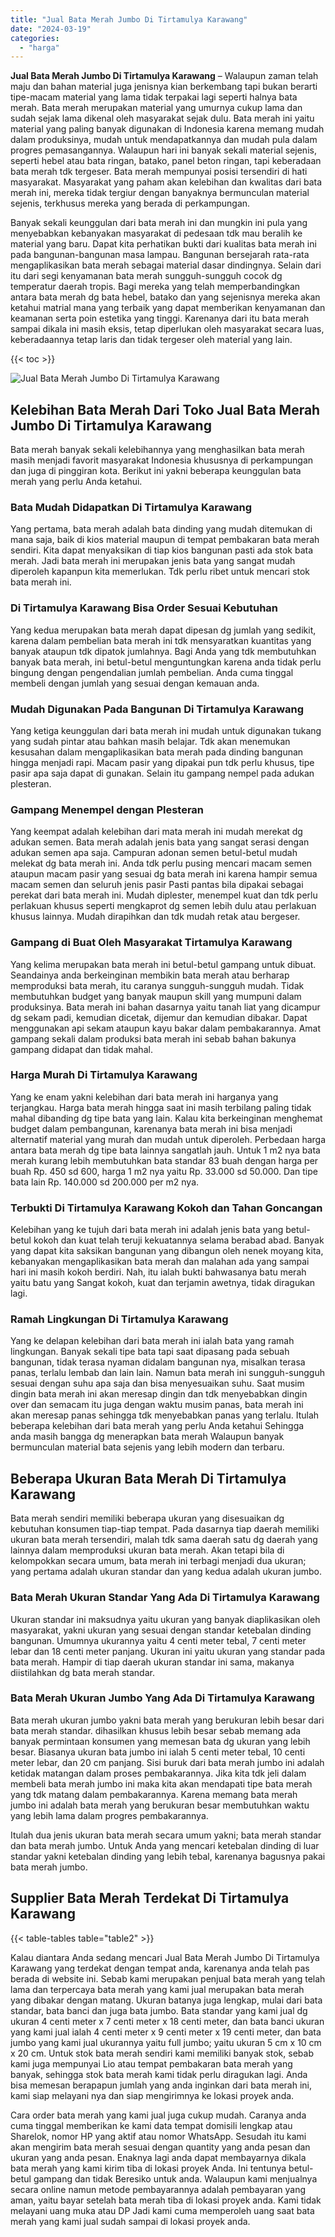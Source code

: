 ```yaml
---
title: "Jual Bata Merah Jumbo Di Tirtamulya Karawang"
date: "2024-03-19"
categories: 
  - "harga"
---
```


**Jual Bata Merah Jumbo Di Tirtamulya Karawang** – Walaupun zaman telah maju dan bahan material juga jenisnya kian berkembang tapi bukan berarti tipe-macam material yang lama tidak terpakai lagi seperti halnya bata merah. Bata merah merupakan material yang umurnya cukup lama dan sudah sejak lama dikenal oleh masyarakat sejak dulu. Bata merah ini yaitu material yang paling banyak digunakan di Indonesia karena memang mudah dalam produksinya, mudah untuk mendapatkannya dan mudah pula dalam progres pemasangannya. Walaupun hari ini banyak sekali material sejenis, seperti hebel atau bata ringan, batako, panel beton ringan, tapi keberadaan bata merah tdk tergeser. Bata merah mempunyai posisi tersendiri di hati masyarakat. Masyarakat yang paham akan kelebihan dan kwalitas dari bata merah ini, mereka tidak tergiur dengan banyaknya bermunculan material sejenis, terkhusus mereka yang berada di perkampungan.

Banyak sekali keunggulan dari bata merah ini dan mungkin ini pula yang menyebabkan kebanyakan masyarakat di pedesaan tdk mau beralih ke material yang baru. Dapat kita perhatikan bukti dari kualitas bata merah ini pada bangunan-bangunan masa lampau. Bangunan bersejarah rata-rata mengaplikasikan bata merah sebagai material dasar dindingnya. Selain dari itu dari segi kenyamanan bata merah sungguh-sungguh cocok dg temperatur daerah tropis. Bagi mereka yang telah memperbandingkan antara bata merah dg bata hebel, batako dan yang sejenisnya mereka akan ketahui matrial mana yang terbaik yang dapat memberikan kenyamanan dan keamanan serta poin estetika yang tinggi. Karenanya dari itu bata merah sampai dikala ini masih eksis, tetap diperlukan oleh masyarakat secara luas, keberadaannya tetap laris dan tidak tergeser oleh material yang lain.

{{< toc >}}

![Jual Bata Merah Jumbo Di Tirtamulya Karawang](/images/jual-bata-merah-07.png)

## Kelebihan Bata Merah Dari Toko Jual Bata Merah Jumbo Di Tirtamulya Karawang

Bata merah banyak sekali kelebihannya yang menghasilkan bata merah masih menjadi favorit masyarakat Indonesia khususnya di perkampungan dan juga di pinggiran kota. Berikut ini yakni beberapa keunggulan bata merah yang perlu Anda ketahui.

### Bata Mudah Didapatkan Di Tirtamulya Karawang

Yang pertama, bata merah adalah bata dinding yang mudah ditemukan di mana saja, baik di kios material maupun di tempat pembakaran bata merah sendiri. Kita dapat menyaksikan di tiap kios bangunan pasti ada stok bata merah. Jadi bata merah ini merupakan jenis bata yang sangat mudah diperoleh kapanpun kita memerlukan. Tdk perlu ribet untuk mencari stok bata merah ini.

### Di Tirtamulya Karawang Bisa Order Sesuai Kebutuhan

Yang kedua merupakan bata merah dapat dipesan dg jumlah yang sedikit, karena dalam pembelian bata merah ini tdk mensyaratkan kuantitas yang banyak ataupun tdk dipatok jumlahnya. Bagi Anda yang tdk membutuhkan banyak bata merah, ini betul-betul menguntungkan karena anda tidak perlu bingung dengan pengendalian jumlah pembelian. Anda cuma tinggal membeli dengan jumlah yang sesuai dengan kemauan anda.

### Mudah Digunakan Pada Bangunan Di Tirtamulya Karawang

Yang ketiga keunggulan dari bata merah ini mudah untuk digunakan tukang yang sudah pintar atau bahkan masih belajar. Tdk akan menemukan kesusahan dalam mengaplikasikan bata merah pada dinding bangunan hingga menjadi rapi. Macam pasir yang dipakai pun tdk perlu khusus, tipe pasir apa saja dapat di gunakan. Selain itu gampang nempel pada adukan plesteran.

### Gampang Menempel dengan Plesteran

Yang keempat adalah kelebihan dari mata merah ini mudah merekat dg adukan semen. Bata merah adalah jenis bata yang sangat serasi dengan adukan semen apa saja. Campuran adonan semen betul-betul mudah melekat dg bata merah ini. Anda tdk perlu pusing mencari macam semen ataupun macam pasir yang sesuai dg bata merah ini karena hampir semua macam semen dan seluruh jenis pasir Pasti pantas bila dipakai sebagai perekat dari bata merah ini. Mudah diplester, menempel kuat dan tdk perlu perlakuan khusus seperti mengkaprot dg semen lebih dulu atau perlakuan khusus lainnya. Mudah dirapihkan dan tdk mudah retak atau bergeser.

### Gampang di Buat Oleh Masyarakat Tirtamulya Karawang

Yang kelima merupakan bata merah ini betul-betul gampang untuk dibuat. Seandainya anda berkeinginan membikin bata merah atau berharap memproduksi bata merah, itu caranya sungguh-sungguh mudah. Tidak membutuhkan budget yang banyak maupun skill yang mumpuni dalam produksinya. Bata merah ini bahan dasarnya yaitu tanah liat yang dicampur dg sekam padi, kemudian dicetak, dijemur dan kemudian dibakar. Dapat menggunakan api sekam ataupun kayu bakar dalam pembakarannya. Amat gampang sekali dalam produksi bata merah ini sebab bahan bakunya gampang didapat dan tidak mahal.

### Harga Murah Di Tirtamulya Karawang

Yang ke enam yakni kelebihan dari bata merah ini harganya yang terjangkau. Harga bata merah hingga saat ini masih terbilang paling tidak mahal dibanding dg tipe bata yang lain. Kalau kita berkeinginan menghemat budget dalam pembangunan, karenanya bata merah ini bisa menjadi alternatif material yang murah dan mudah untuk diperoleh. Perbedaan harga antara bata merah dg tipe bata lainnya sangatlah jauh. Untuk 1 m2 nya bata merah kurang lebih membutuhkan bata standar 83 buah dengan harga per buah Rp. 450 sd 600, harga 1 m2 nya yaitu Rp. 33.000 sd 50.000. Dan tipe bata lain Rp. 140.000 sd 200.000 per m2 nya.

### Terbukti Di Tirtamulya Karawang Kokoh dan Tahan Goncangan

Kelebihan yang ke tujuh dari bata merah ini adalah jenis bata yang betul-betul kokoh dan kuat telah teruji kekuatannya selama berabad abad. Banyak yang dapat kita saksikan bangunan yang dibangun oleh nenek moyang kita, kebanyakan mengaplikasikan bata merah dan malahan ada yang sampai hari ini masih kokoh berdiri. Nah, itu ialah bukti bahwasanya batu merah yaitu batu yang Sangat kokoh, kuat dan terjamin awetnya, tidak diragukan lagi.

### Ramah Lingkungan Di Tirtamulya Karawang

Yang ke delapan kelebihan dari bata merah ini ialah bata yang ramah lingkungan. Banyak sekali tipe bata tapi saat dipasang pada sebuah bangunan, tidak terasa nyaman didalam bangunan nya, misalkan terasa panas, terlalu lembab dan lain lain. Namun bata merah ini sungguh-sungguh sesuai dengan suhu apa saja dan bisa menyesuaikan suhu. Saat musim dingin bata merah ini akan meresap dingin dan tdk menyebabkan dingin over dan semacam itu juga dengan waktu musim panas, bata merah ini akan meresap panas sehingga tdk menyebabkan panas yang terlalu. Itulah beberapa kelebihan dari bata merah yang perlu Anda ketahui Sehingga anda masih bangga dg menerapkan bata merah Walaupun banyak bermunculan material bata sejenis yang lebih modern dan terbaru.

## Beberapa Ukuran Bata Merah Di Tirtamulya Karawang

Bata merah sendiri memiliki beberapa ukuran yang disesuaikan dg kebutuhan konsumen tiap-tiap tempat. Pada dasarnya tiap daerah memiliki ukuran bata merah tersendiri, malah tdk sama daerah satu dg daerah yang lainnya dalam memproduksi ukuran bata merah. Akan tetapi bila di kelompokkan secara umum, bata merah ini terbagi menjadi dua ukuran; yang pertama adalah ukuran standar dan yang kedua adalah ukuran jumbo.

### Bata Merah Ukuran Standar Yang Ada Di Tirtamulya Karawang

Ukuran standar ini maksudnya yaitu ukuran yang banyak diaplikasikan oleh masyarakat, yakni ukuran yang sesuai dengan standar ketebalan dinding bangunan. Umumnya ukurannya yaitu 4 centi meter tebal, 7 centi meter lebar dan 18 centi meter panjang. Ukuran ini yaitu ukuran yang standar pada bata merah. Hampir di tiap daerah ukuran standar ini sama, makanya diistilahkan dg bata merah standar.

### Bata Merah Ukuran Jumbo Yang Ada Di Tirtamulya Karawang

Bata merah ukuran jumbo yakni bata merah yang berukuran lebih besar dari bata merah standar. dihasilkan khusus lebih besar sebab memang ada banyak permintaan konsumen yang memesan bata dg ukuran yang lebih besar. Biasanya ukuran bata jumbo ini ialah 5 centi meter tebal, 10 centi meter lebar, dan 20 cm panjang. Sisi buruk dari bata merah jumbo ini adalah ketidak matangan dalam proses pembakarannya. Jika kita tdk jeli dalam membeli bata merah jumbo ini maka kita akan mendapati tipe bata merah yang tdk matang dalam pembakarannya. Karena memang bata merah jumbo ini adalah bata merah yang berukuran besar membutuhkan waktu yang lebih lama dalam progres pembakarannya.

Itulah dua jenis ukuran bata merah secara umum yakni; bata merah standar dan bata merah jumbo. Untuk Anda yang mencari ketebalan dinding di luar standar yakni ketebalan dinding yang lebih tebal, karenanya bagusnya pakai bata merah jumbo.

## Supplier Bata Merah Terdekat Di Tirtamulya Karawang

{{< table-tables table="table2" >}}

Kalau diantara Anda sedang mencari Jual Bata Merah Jumbo Di Tirtamulya Karawang yang terdekat dengan tempat anda, karenanya anda telah pas berada di website ini. Sebab kami merupakan penjual bata merah yang telah lama dan terpercaya bata merah yang kami jual merupakan bata merah yang dibakar dengan matang. Ukuran batanya juga lengkap, mulai dari bata standar, bata banci dan juga bata jumbo. Bata standar yang kami jual dg ukuran 4 centi meter x 7 centi meter x 18 centi meter, dan bata banci ukuran yang kami jual ialah 4 centi meter x 9 centi meter x 19 centi meter, dan bata jumbo yang kami jual ukurannya yaitu full jumbo; yaitu ukuran 5 cm x 10 cm x 20 cm. Untuk stok bata merah sendiri kami memiliki banyak stok, sebab kami juga mempunyai Lio atau tempat pembakaran bata merah yang banyak, sehingga stok bata merah kami tidak perlu diragukan lagi. Anda bisa memesan berapapun jumlah yang anda inginkan dari bata merah ini, kami siap melayani nya dan siap mengirimnya ke lokasi proyek anda.

Cara order bata merah yang kami jual juga cukup mudah. Caranya anda cuma tinggal memberikan ke kami data tempat domisili lengkap atau Sharelok, nomor HP yang aktif atau nomor WhatsApp. Sesudah itu kami akan mengirim bata merah sesuai dengan quantity yang anda pesan dan ukuran yang anda pesan. Enaknya lagi anda dapat membayarnya dikala bata merah yang kami kirim tiba di lokasi proyek Anda. Ini tentunya betul-betul gampang dan tidak Beresiko untuk anda. Walaupun kami menjualnya secara online namun metode pembayarannya adalah pembayaran yang aman, yaitu bayar setelah bata merah tiba di lokasi proyek anda. Kami tidak melayani uang muka atau DP Jadi kami cuma memperoleh uang saat bata merah yang kami jual sudah sampai di lokasi proyek anda.
